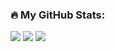<div id="header" align="center">
</div>
<main>
  <h3>🔥 My GitHub Stats:</h3>
  <img src="https://github-readme-streak-stats.herokuapp.com?user=19atlas&theme=dark&background=000000&date_format=n%2Fj%5B%2FY%5D" />
  <img src="https://github-readme-stats.vercel.app/api/top-langs/?username=19atlas&layout=compact&theme=vision-friendly-dark" />
  <img src="https://github-readme-stats.vercel.app/api/top-langs/?username=19atlas&theme=radical&layout=pie" />
  <!-- <img src="" /> -->
</main>
